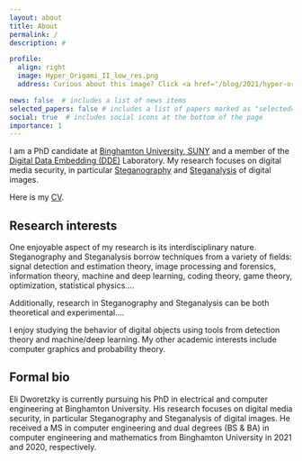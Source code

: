 ```yaml
---
layout: about
title: About
permalink: /
description: #

profile:
  align: right
  image: Hyper_Origami_II_low_res.png
  address: Curious about this image? Click <a href="/blog/2021/hyper-origami/">here</a> to learn about it!

news: false  # includes a list of news items
selected_papers: false # includes a list of papers marked as "selected={true}"
social: true  # includes social icons at the bottom of the page
importance: 1
---
```


I am a PhD candidate at [Binghamton University, SUNY](https://www.binghamton.edu/) and a member of the [Digital Data Embedding (DDE)](http://dde.binghamton.edu/) Laboratory. My research focuses on digital media security, in particular [Steganography](/blog/2021/steganography/) and [Steganalysis](/blog/2021/steganalysis/) of digital images. 

Here is my [CV](/assets/pdf/example_pdf.pdf). 

## Research interests

One enjoyable aspect of my research is its interdisciplinary nature. Steganography and Steganalysis borrow techniques from a variety of fields: signal detection and estimation theory, image processing and forensics, information theory, machine and deep learning, coding theory, game theory, optimization, statistical physics....

Additionally, research in Steganography and Steganalysis can be both theoretical and experimental....

I enjoy studying the behavior of digital objects using tools from detection theory and machine/deep learning. My other academic interests include computer graphics and probability theory.

## Formal bio

<!-- MAYBE PUT THIS IN HTML PAGE FOR CV? -->

Eli Dworetzky is currently pursuing his PhD in electrical and computer engineering at Binghamton University.  His research focuses on digital media security, in particular Steganography and Steganalysis of digital images. He received a MS in computer engineering and dual degrees (BS & BA) in computer engineering and mathematics from Binghamton University in 2021 and 2020, respectively.




